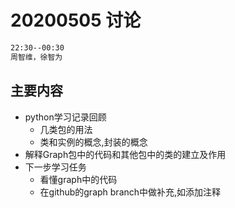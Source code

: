 # 20200505 讨论
```bash
22:30--00:30
周智维，徐智为
```
## 主要内容
* python学习记录回顾
    * 几类包的用法
    * 类和实例的概念,封装的概念
* 解释Graph包中的代码和其他包中的类的建立及作用
* 下一步学习任务
    * 看懂graph中的代码
    * 在github的graph branch中做补充,如添加注释